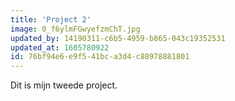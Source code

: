 ```yaml
---
title: 'Project 2'
image: 0_f6ylmFGwyefzmChT.jpg
updated_by: 14190311-c6b5-4959-b865-043c19352531
updated_at: 1605780922
id: 76bf94e6-e9f5-41bc-a3d4-c88978881801
---
```

Dit is mijn tweede project.